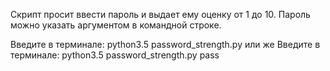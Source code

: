Скрипт просит ввести пароль и выдает ему оценку от 1 до 10.
Пароль можно указать аргументом в командной строке.

Введите в терминале: python3.5 password_strength.py
или же
Введите в терминале: python3.5 password_strength.py pass
